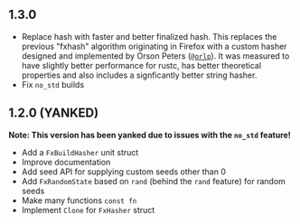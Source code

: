 ## 1.3.0

- Replace hash with faster and better finalized hash.
  This replaces the previous "fxhash" algorithm originating in Firefox
  with a custom hasher designed and implemented by Orson Peters ([`@orlp`](https://github.com/orlp)).
  It was measured to have slightly better performance for rustc, has better theoretical properties
  and also includes a signficantly better string hasher.
- Fix `no_std` builds

## 1.2.0 (**YANKED**)

**Note: This version has been yanked due to issues with the `no_std` feature!**

- Add a `FxBuildHasher` unit struct
- Improve documentation
- Add seed API for supplying custom seeds other than 0
- Add `FxRandomState` based on `rand` (behind the `rand` feature) for random seeds
- Make many functions `const fn`
- Implement `Clone` for `FxHasher` struct
